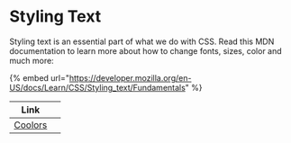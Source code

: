# Styling Text

Styling text is an essential part of what we do with CSS. Read this MDN documentation to learn more about how to change fonts, sizes, color and much more:

{% embed url="https://developer.mozilla.org/en-US/docs/Learn/CSS/Styling_text/Fundamentals" %}

| Link                              |   |
| --------------------------------- | - |
| [Coolors](https://coolors.co/app) |   |
